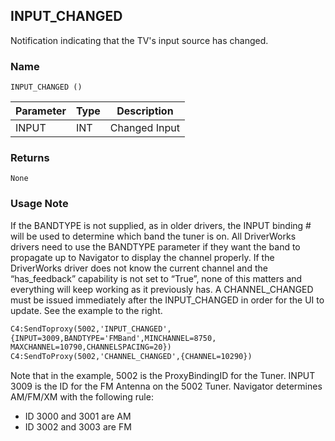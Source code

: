 ## INPUT\_CHANGED

Notification indicating that the TV's input source has changed.


### Name

`INPUT_CHANGED ()`


| Parameter | Type | Description   |
| --------- | ---- | ------------- |
| INPUT     | INT  | Changed Input |


### Returns

`None`


### Usage Note

If the BANDTYPE is not supplied, as in older drivers, the INPUT binding # will be used to determine which band the tuner is on. All DriverWorks drivers need to use the BANDTYPE parameter if they want the band to propagate up to Navigator to display the channel properly. If the DriverWorks driver does not know the current channel and the “has\_feedback” capability is not set to “True”, none of this matters and everything will keep working as it previously has.
A CHANNEL\_CHANGED must be issued immediately after the INPUT\_CHANGED in order for the UI to update. See the example to the right.

```xml
C4:SendToproxy(5002,'INPUT_CHANGED',
{INPUT=3009,BANDTYPE='FMBand',MINCHANNEL=8750,
MAXCHANNEL=10790,CHANNELSPACING=20})
C4:SendToProxy(5002,'CHANNEL_CHANGED',{CHANNEL=10290})
```

Note that in the example, 5002 is the ProxyBindingID for the Tuner. INPUT 3009 is the ID for the FM Antenna on the 5002 Tuner. Navigator determines AM/FM/XM with the following rule:

- ID 3000 and 3001 are AM
- ID 3002 and 3003 are FM